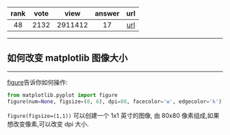 
| rank | vote | view | answer | url |
|:-:|:-:|:-:|:-:|:-:|
|48|2132|2911412|17| [url](http://stackoverflow.com/questions/332289/how-do-you-change-the-size-of-figures-drawn-with-matplotlib) |
***

## 如何改变 matplotlib 图像大小

***

[figure](https://matplotlib.org/api/_as_gen/matplotlib.pyplot.figure.html#matplotlib.pyplot.figure)告诉你如何操作:

```python
from matplotlib.pyplot import figure
figure(num=None, figsize=(8, 6), dpi=80, facecolor='w', edgecolor='k')
```

`figure(figsize=(1,1))` 可以创建一个 1x1 英寸的图像, 由 80x80 像素组成,如果想改变像素,可以改变 dpi 大小.